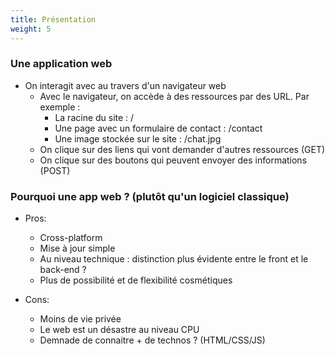 ```yaml
---
title: Présentation
weight: 5
---
```


### Une application web

- On interagit avec au travers d'un navigateur web
  - Avec le navigateur, on accède à des ressources par des URL. Par exemple :
    - La racine du site : /
    - Une page avec un formulaire de contact : /contact
    - Une image stockée sur le site : /chat.jpg
  - On clique sur des liens qui vont demander d'autres ressources (GET)
  - On clique sur des boutons qui peuvent envoyer des informations (POST)

### Pourquoi une app web ? (plutôt qu'un logiciel classique)

  - Pros:
    - Cross-platform
    - Mise à jour simple
    - Au niveau technique : distinction plus évidente entre le front et le back-end ?
    - Plus de possibilité et de flexibilité cosmétiques

  - Cons:
    - Moins de vie privée
    - Le web est un désastre au niveau CPU
    - Demnade de connaitre + de technos ? (HTML/CSS/JS)
